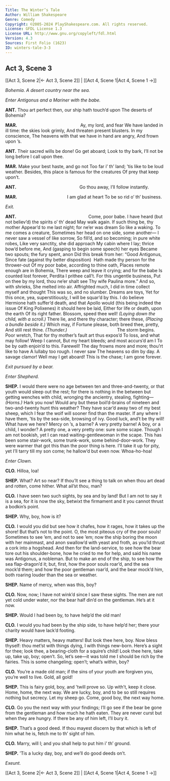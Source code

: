 ```yaml
---
Title: The Winter’s Tale
Author: William Shakespeare
Genre: Comedy
Copyright: ©2005-2024 PlayShakespeare.com. All rights reserved.
License: GFDL License 1.3
License URL: http://www.gnu.org/copyleft/fdl.html
Version: 4.3
Sources: First Folio (1623)
ID: winters-tale-3-3
---
```


## Act 3, Scene 3
[[Act 3, Scene 2|← Act 3, Scene 2]] | [[Act 4, Scene 1|Act 4, Scene 1 →]]

*Bohemia. A desert country near the sea.*

*Enter Antigonus and a Mariner with the babe.*

**ANT.**
Thou art perfect then, our ship hath touch’d upon
The deserts of Bohemia?

**MAR.**
              Ay, my lord, and fear
We have landed in ill time: the skies look grimly,
And threaten present blusters. In my conscience,
The heavens with that we have in hand are angry,
And frown upon ’s.

**ANT.**
Their sacred wills be done! Go get aboard;
Look to thy bark, I’ll not be long before
I call upon thee.

**MAR.**
Make your best haste, and go not
Too far i’ th’ land; ’tis like to be loud weather.
Besides, this place is famous for the creatures
Of prey that keep upon’t.

**ANT.**
              Go thou away,
I’ll follow instantly.

**MAR.**
           I am glad at heart
To be so rid o’ th’ business.

*Exit.*

**ANT.**
                Come, poor babe.
I have heard (but not believ’d) the spirits o’ th’ dead
May walk again. If such thing be, thy mother
Appear’d to me last night; for ne’er was dream
So like a waking. To me comes a creature,
Sometimes her head on one side, some another⁠—
I never saw a vessel of like sorrow,
So fill’d, and so becoming; in pure white robes,
Like very sanctity, she did approach
My cabin where I lay; thrice bow’d before me,
And (gasping to begin some speech) her eyes
Became two spouts; the fury spent, anon
Did this break from her: “Good Antigonus,
Since fate (against thy better disposition) 
Hath made thy person for the thrower-out
Of my poor babe, according to thine oath,
Places remote enough are in Bohemia,
There weep and leave it crying; and for the babe
Is counted lost forever, Perdita
I prithee call’t. For this ungentle business,
Put on thee by my lord, thou ne’er shalt see
Thy wife Paulina more.” And so, with shrieks,
She melted into air. Affrighted much,
I did in time collect myself and thought
This was so, and no slumber. Dreams are toys,
Yet for this once, yea, superstitiously,
I will be squar’d by this. I do believe
Hermione hath suffer’d death, and that
Apollo would (this being indeed the issue
Of King Polixenes) it should here be laid,
Either for life or death, upon the earth
Of its right father. Blossom, speed thee well!
*(Laying down the child, with a scroll.)*
There lie, and there thy character; there these,
*(Placing a bundle beside it.)*
Which may, if Fortune please, both breed thee, pretty,
And still rest thine.
*(Thunder.)*
           The storm begins. Poor wretch,
That for thy mother’s fault art thus expos’d
To loss, and what may follow! Weep I cannot,
But my heart bleeds; and most accurs’d am I
To be by oath enjoin’d to this. Farewell!
The day frowns more and more; thou’rt like to have
A lullaby too rough. I never saw
The heavens so dim by day. A savage clamor!
Well may I get aboard! This is the chase;
I am gone forever.

*Exit pursued by a bear.*

*Enter Shepherd.*

**SHEP.**
I would there were no age between ten and three-and-twenty, or that youth would sleep out the rest; for there is nothing in the between but getting wenches with child, wronging the ancientry, stealing, fighting⁠—
*(Horns.)*
Hark you now! Would any but these boil’d-brains of nineteen and two-and-twenty hunt this weather? They have scar’d away two of my best sheep, which I fear the wolf will sooner find than the master. If any where I have them, ’tis by the sea-side, browsing of ivy. Good luck, and’t be thy will! What have we here? Mercy on ’s, a barne? A very pretty barne! A boy, or a child, I wonder? A pretty one, a very pretty one: sure some scape. Though I am not bookish, yet I can read waiting-gentlewoman in the scape. This has been some stair-work, some trunk-work, some behind-door-work. They were warmer that got this than the poor thing is here. I’ll take it up for pity, yet I’ll tarry till my son come; he hallow’d but even now. Whoa-ho-hoa!

*Enter Clown.*

**CLO.**
Hilloa, loa!

**SHEP.**
What? Art so near? If thou’lt see a thing to talk on when thou art dead and rotten, come hither. What ail’st thou, man?

**CLO.**
I have seen two such sights, by sea and by land! But I am not to say it is a sea, for it is now the sky, betwixt the firmament and it you cannot thrust a bodkin’s point.

**SHEP.**
Why, boy, how is it?

**CLO.**
I would you did but see how it chafes, how it rages, how it takes up the shore! But that’s not to the point. O, the most piteous cry of the poor souls! Sometimes to see ’em, and not to see ’em; now the ship boring the moon with her mainmast, and anon swallow’d with yeast and froth, as you’ld thrust a cork into a hogshead. And then for the land-service, to see how the bear tore out his shoulder-bone, how he cried to me for help, and said his name was Antigonus, a nobleman. But to make an end of the ship, to see how the sea flap-dragon’d it; but, first, how the poor souls roar’d, and the sea mock’d them; and how the poor gentleman roar’d, and the bear mock’d him, both roaring louder than the sea or weather.

**SHEP.**
Name of mercy, when was this, boy?

**CLO.**
Now, now; I have not wink’d since I saw these sights. The men are not yet cold under water, nor the bear half din’d on the gentleman. He’s at it now.

**SHEP.**
Would I had been by, to have help’d the old man!

**CLO.**
I would you had been by the ship side, to have help’d her; there your charity would have lack’d footing.

**SHEP.**
Heavy matters, heavy matters! But look thee here, boy. Now bless thyself: thou met’st with things dying, I with things new-born. Here’s a sight for thee; look thee, a bearing-cloth for a squire’s child! Look thee here, take up, take up, boy; open’t. So, let’s see—it was told me I should be rich by the fairies. This is some changeling; open’t; what’s within, boy?

**CLO.**
You’re a made old man; if the sins of your youth are forgiven you, you’re well to live. Gold, all gold!

**SHEP.**
This is fairy gold, boy, and ’twill prove so. Up with’t, keep it close. Home, home, the next way. We are lucky, boy, and to be so still requires nothing but secrecy. Let my sheep go. Come, good boy, the next way home.

**CLO.**
Go you the next way with your findings; I’ll go see if the bear be gone from the gentleman and how much he hath eaten. They are never curst but when they are hungry. If there be any of him left, I’ll bury it.

**SHEP.**
That’s a good deed. If thou mayest discern by that which is left of him what he is, fetch me to th’ sight of him.

**CLO.**
Marry, will I; and you shall help to put him i’ th’ ground.

**SHEP.**
’Tis a lucky day, boy, and we’ll do good deeds on’t.

*Exeunt.*

[[Act 3, Scene 2|← Act 3, Scene 2]] | [[Act 4, Scene 1|Act 4, Scene 1 →]]
